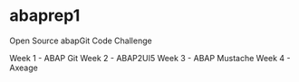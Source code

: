 # abaprep1
Open Source abapGit Code Challenge

Week 1 - ABAP Git
Week 2 - ABAP2UI5
Week 3 - ABAP Mustache
Week 4 - Axeage

